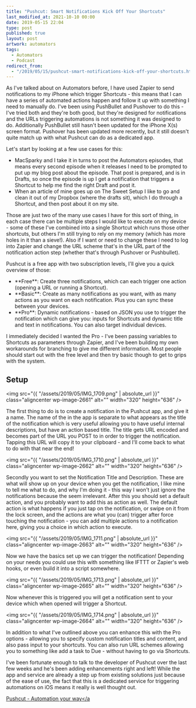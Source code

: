 ```yaml
---
title: "Pushcut: Smart Notifications Kick Off Your Shortcuts"
last_modified_at: 2021-10-10 00:00
date: 2019-05-15 22:04
type: post
published: true
layout: post
artwork: automators
tags:
  - Automators
  - Podcast
redirect_from:
  - "/2019/05/15/pushcut-smart-notifications-kick-off-your-shortcuts.html"
---
```



  As I've talked about on Automators before, I have used Zapier to send
  notifications to my iPhone which trigger Shortcuts - this means that I can
  have a series of automated actions happen and follow it up with something I
  need to manually do. I've been using PushBullet and Pushover to do this - I've
  tried both and they're both good, but they're designed for notifications and
  the URLs triggering automations is not something it was designed to do.
  Additionally PushBullet still hasn't been updated for the iPhone X(s) screen
  format. Pushover has been updated more recently, but it still doesn't quite
  match up with what Pushcut can do as a dedicated app.  

<!--more-->

Let's start by looking at a few use cases for this:  
<ul>
  <li>
    MacSparky and I take it in turns to post the Automators episodes, that means
    every second episode when it releases I need to be prompted to put up my
    blog post about the episode. That post is prepared, and is in Drafts, so
    once the episode is up I get a notification that triggers a Shortcut to help
    me find the right Draft and post it.
  </li>
  <li>
    When an article of mine goes up on The Sweet Setup I like to go and clean it
    out of my Dropbox (where the drafts sit), which I do through a Shortcut, and
    then post about it on my site.
  </li>
</ul>

  Those are just two of the many use cases I have for this sort of thing, in
  each case there can be multiple steps I would like to execute on my device -
  some of these I've combined into a single Shortcut which runs those other
  shortcuts, but others I'm still trying to rely on my memory (which has more
  holes in it than a sieve!). Also if I want or need to change these I need to
  log into Zapier and change the URL scheme that's in the URL part of the
  notification action step (whether that's through Pushover or Pushbullet).  

  Pushcut is a free app with two subscription levels, I'll give you a quick
  overview of those:  
<ul>
  <li>
    **Free**: Create three notifications, which can each trigger
    one action (opening a URL or running a Shortcut).
  </li>
  <li>
    **Basic**: Create as many notifications as you want, with as
    many actions as you want on each notification. Plus you can sync these
    between your devices.
  </li>
  <li>
    **Pro**: Dynamic notifications - based on JSON you use to
    trigger the notification which can give you: inputs for Shortcuts and
    dynamic title and text in notifications. You can also target individual
    devices.
  </li>
</ul>

  I immediately decided I wanted the Pro - I've been passing variables to
  Shortcuts as parameters through Zapier, and I've been building my own
  workarounds for branching to give me different information. Most people should
  start out with the free level and then try basic though to get to grips with
  the system.  
<h2>Setup</h2>

  <img
    src="{{ "/assets/2019/05/IMG_1709.png" | absolute_url }}"
    class="aligncenter wp-image-2661"
    alt=""
    width="320"
    height="636"
  />  

  The first thing to do is to create a notification in the Pushcut app, and give
  it a name. The name of the in the app is separate to what appears as the title
  of the notification which is very useful allowing you to have useful internal
  descriptions, but have an action based title. The title gets URL encoded and
  becomes part of the URL you POST to in order to trigger the notification.
  Tapping this URL will copy it to your clipboard - and I'll come back to what
  to do with that near the end!  

  <img
    src="{{ "/assets/2019/05/IMG_1710.png" | absolute_url }}"
    class="aligncenter wp-image-2662"
    alt=""
    width="320"
    height="636"
  />  

  Secondly you want to set the Notification Title and Description. These are
  what will show up on your device when you get the notification, I like mine to
  tell me what to do, and why I'm doing it - this way I won't just ignore the
  notifications because the seem irrelevant. After this you should set a default
  action, and you probably want to add this as action as well. The default
  action is what happens if you just tap on the notification, or swipe on it
  from the lock screen, and the actions are what you (can) trigger after force
  touching the notification - you can add multiple actions to a notification
  here, giving you a choice in which action to execute.  

  <img
    src="{{ "/assets/2019/05/IMG_1711.png" | absolute_url }}"
    class="aligncenter wp-image-2663"
    alt=""
    width="320"
    height="636"
  />  

  Now we have the basics set up we can trigger the notification! Depending on
  your needs you could use this with something like IFTTT or Zapier's web hooks,
  or even build it into a script somewhere.  

  <img
    src="{{ "/assets/2019/05/IMG_1713.png" | absolute_url }}"
    class="aligncenter wp-image-2665"
    alt=""
    width="320"
    height="636"
  />  

  Now whenever this is triggered you will get a notification sent to your device
  which when opened will trigger a Shortcut.  

  <span style="text-align: center"
    ><img
      src="{{ "/assets/2019/05/IMG_1714.png" | absolute_url }}"
      class="aligncenter wp-image-2664"
      alt=""
      width="320"
      height="636"
  /></span>  

  In addition to what I've outlined above you can enhance this with the Pro
  options - allowing you to specify custom notification titles and content, and
  also pass input to your shortcuts. You can also run URL schemes allowing you
  to something like add a task to Due - without having to go via Shortcuts.  

  I've been fortunate enough to talk to the developer of Pushcut over the last
  few weeks and he's been adding enhancements right and left! While the app and
  service are already a step up from existing solutions just because of the ease
  of use, the fact that this is a dedicated service for triggering automations
  on iOS means it really is well thought out.  

  <a href="https://itunes.apple.com/us/app/id1450936447?at=1010lumu"
    >Pushcut - Automation your way</a
  >  
